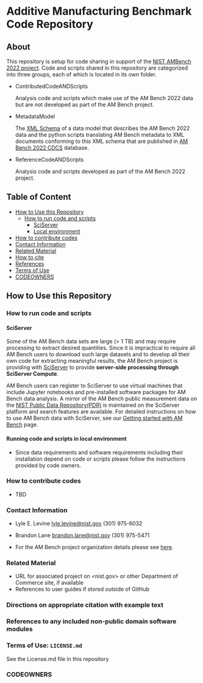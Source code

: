 # Additive Manufacturing Benchmark Code Repository

## About
This repository is setup for code sharing in support of the [NIST AMBench 2022 project](https://www.nist.gov/ambench). Code and scripts shared in this repository are categorized into three groups, each of which is located in its own folder. 

* ContributedCodeANDScripts 

   Analysis code and scripts which make use of the AM Bench 2022 data but are not developed as part of the AM Bench project. 
* MetadataModel 

   The [XML Schema](https://www.w3.org/XML/Schema) of a data model that describes the AM Bench 2022 data and the python scripts translating AM Bench metadata to XML documents conforming to this XML schema that are published in [AM Bench 2022 CDCS](https://ambench2022.nist.gov/) database.

* ReferenceCodeANDScripts

   Analysis code and scripts developed as part of the AM Bench 2022 project. 

## Table of Content
* [How to Use this Repository](#Usage)
	* [How to run code and scripts](#method)
		* [SciServer](#sciserver)
		* [Local environment](#Local)
* [How to contribute codes](#Contributing)
* [Contact Information](#contact-information)
* [Related Material](#RelatedMaterial)
* [How to cite](#Citation)
* [References](#References)
* [Terms of Use](#Terms)
* [CODEOWNERS](#Owners)


## How to Use this Repository<a name="Usage"></a> 
### How to run code and scripts<a name="method"></a>
#### SciServer
Some of the AM Bench data sets are large (> 1 TB) and may require processing to extract desired quantities. Since it is impractical to require all AM Bench users to download such large datasets and to develop all their own code for extracting meaningful results, the AM Bench project is providing with [SciServer](https://sciserver.org/) to provide __server-side processing through SciServer Compute__. 

AM Bench users can register to SciServer to use virtual machines that include Jupyter notebooks and pre-installed software packages for AM Bench data analysis. A mirror of the AM Bench public measurement data on the [NIST  Public Data Repository(PDR)](https://data.nist.gov/pdr/about) is maintained on the SciServer platform and search features are available.  For detailed instructions on how to use AM Bench data with SciServer, see our [Getting started with AM Bench](https://sciserver.org/support/getting-started-ambench/) page. 


#### Running code and scripts in local environment
* Since data requirements and software requirements including their installation depend on code or scripts  please follow the instructions provided by code owners.

<!--   
   - Statements of purpose and maturity
   - Technical installation instructions
-->   
### How to contribute codes
* TBD
### Contact Information
* Lyle E. Levine
lyle.levine@nist.gov
(301) 975-6032

* Brandon Lane
brandon.lane@nist.gov
(301) 975-5471

* For the AM Bench project organization details please see [here](https://www.nist.gov/ambench/organization).
<!--
   - PI name, NIST OU, Division, and Group names
   - Contact email address at NIST
   - Details of mailing lists, chatrooms, and discussion forums,
     where applicable
-->
### Related Material
   - URL for associated project on <nist.gov> or other Department of
     Commerce site, if available
   - References to user guides if stored outside of GitHub
### Directions on appropriate citation with example text
### References to any included non-public domain software modules

### Terms of Use: `LICENSE.md`

See the License.md file in this repository

### CODEOWNERS


